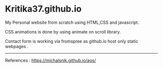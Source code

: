 # Kritika37.github.io

My Personal website from scratch using HTML,CSS and javascript.

CSS animations is done by using animate on scroll library.

Contact form is working via fromspree as github.io host only static webpages .

-------------------------------------------------------------------------------------------------------------------------------
References : https://michalsnik.github.io/aos/
